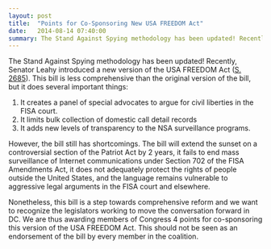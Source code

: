 ```yaml
---
layout: post
title:  "Points for Co-Sponsoring New USA FREEDOM Act"
date:   2014-08-14 07:40:00
summary: The Stand Against Spying methodology has been updated! Recently, Senator Leahy introduced a new version of the USA FREEDOM Act (S. 2685).
---
```


The Stand Against Spying methodology has been updated! Recently, Senator Leahy introduced a new version of the USA FREEDOM Act ([S. 2685](https://beta.congress.gov/bill/113th-congress/senate-bill/2685)). This bill is less comprehensive than the original version of the bill, but it does several important things:

1.	It creates a panel of special advocates to argue for civil liberties in the FISA court.
2.	It limits bulk collection of domestic call detail records
3.	It adds new levels of transparency to the NSA surveillance programs.

However, the bill still has shortcomings. The bill will extend the sunset on a controversial section of the Patriot Act by 2 years, it fails to end mass surveillance of Internet communications under Section 702 of the FISA Amendments Act, it does not adequately protect the rights of people outside the United States, and the language remains vulnerable to aggressive legal arguments in the FISA court and elsewhere.

Nonetheless, this bill is a step towards comprehensive reform and we want to recognize the legislators working to move the conversation forward in DC. We are thus awarding members of Congress 4 points for co-sponsoring this version of the USA FREEDOM Act. This should not be seen as an endorsement of the bill by every member in the coalition.
